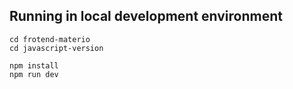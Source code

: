 ## Running in local development environment

```
cd frotend-materio
cd javascript-version

npm install
npm run dev
```
